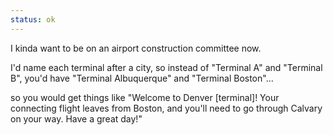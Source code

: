 ```yaml
---
status: ok
---
```


<style>
@media (prefers-color-scheme: dark) {
  body {
    background-color: #242122;
    color: #efefef;
  }
  a {
    color: lightblue;
  }
  a:visited {
    color: pink;
  }
}
</style>

I kinda want to be on an airport construction committee now.

I'd name each terminal after a city, so instead of "Terminal A" and "Terminal B", you'd have "Terminal Albuquerque" and "Terminal Boston"… 

so you would get things like "Welcome to Denver [terminal]! Your connecting flight leaves from Boston, and you'll need to go through Calvary on your way. Have a great day!"

